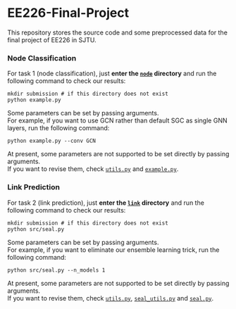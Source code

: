 # EE226-Final-Project

This repository stores the source code and some preprocessed data for the final project of EE226 in SJTU.

### Node Classification

For task 1 (node classification), just **enter the [`node`](node/) directory** and run the following command to check our results:
```shell
mkdir submission # if this directory does not exist
python example.py
```

Some parameters can be set by passing arguments.  
For example, if you want to use GCN rather than default SGC as single GNN layers, run the following command:
```shell
python example.py --conv GCN
```

At present, some parameters are not supported to be set directly by passing arguments.  
If you want to revise them, check [`utils.py`](node/src/utils.py) and [`example.py`](node/src/example.py).

### Link Prediction

For task 2 (link prediction), just **enter the [`link`](link/) directory** and run the following command to check our results:
```shell
mkdir submission # if this directory does not exist
python src/seal.py
```

Some parameters can be set by passing arguments.  
For example, if you want to eliminate our ensemble learning trick, run the following command:
```shell
python src/seal.py --n_models 1
```

At present, some parameters are not supported to be set directly by passing arguments.  
If you want to revise them, check [`utils.py`](link/src/utils.py), [`seal_utils.py`](link/src/seal_utils.py) and [`seal.py`](node/src/seal.py).



<!-- * Node
    >1. node classification的结果可以在node目录下直接运行python example.py得到，default的GNN是"SGC"。
    >2. 如果想要使用不同的GNN Kernel，可以在运行时添加参数，例如想要使用GCN时，可用如下命令：python example.py --conv GCN。
    >3. 可以在node/src目录下的utils.py文件中的load_data函数中修改features的类型。
    >4. 可以在node/src目录下的utils.py文件中的load_edges函数中修改边的weight。
    >5. 可以在node/example.py文件中修改model的num_layers。 -->

